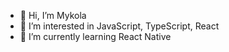 - 👋 Hi, I’m Mykola
- 👀 I’m interested in JavaScript, TypeScript, React
- 🌱 I’m currently learning React Native
